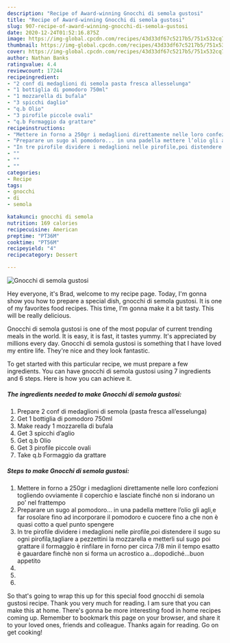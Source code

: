 ```yaml
---
description: "Recipe of Award-winning Gnocchi di semola gustosi"
title: "Recipe of Award-winning Gnocchi di semola gustosi"
slug: 907-recipe-of-award-winning-gnocchi-di-semola-gustosi
date: 2020-12-24T01:52:16.875Z
image: https://img-global.cpcdn.com/recipes/43d33df67c5217b5/751x532cq70/gnocchi-di-semola-gustosi-recipe-main-photo.jpg
thumbnail: https://img-global.cpcdn.com/recipes/43d33df67c5217b5/751x532cq70/gnocchi-di-semola-gustosi-recipe-main-photo.jpg
cover: https://img-global.cpcdn.com/recipes/43d33df67c5217b5/751x532cq70/gnocchi-di-semola-gustosi-recipe-main-photo.jpg
author: Nathan Banks
ratingvalue: 4.4
reviewcount: 17244
recipeingredient:
- "2 conf di medaglioni di semola pasta fresca allesselunga"
- "1 bottiglia di pomodoro 750ml"
- "1 mozzarella di bufala"
- "3 spicchi daglio"
- "q.b Olio"
- "3 pirofile piccole ovali"
- "q.b Formaggio da grattare"
recipeinstructions:
- "Mettere in forno a 250gr i medaglioni direttamente nelle loro confezioni togliendo ovviamente il coperchio e lasciate finché non si indorano un po’ nel frattempo"
- "Preparare un sugo al pomodoro... in una padella mettere l’olio gli agli,e far rosolare fino ad incorporare il pomodoro e cuocere fino a che non è quasi cotto a quel punto spengere"
- "In tre pirofile dividere i medaglioni nelle pirofile,poi distendere il sugo su ogni pirofila,tagliare a pezzettini la mozzarella e metterli sul sugo poi grattare il formaggio è rinfilare in forno per circa 7/8 min il tempo esatto è gauardare finchè non si forma un acrostico a...dopodiché...buon appetito"
- ""
- ""
- ""
categories:
- Recipe
tags:
- gnocchi
- di
- semola

katakunci: gnocchi di semola 
nutrition: 169 calories
recipecuisine: American
preptime: "PT36M"
cooktime: "PT56M"
recipeyield: "4"
recipecategory: Dessert

---
```



![Gnocchi di semola gustosi](https://img-global.cpcdn.com/recipes/43d33df67c5217b5/751x532cq70/gnocchi-di-semola-gustosi-recipe-main-photo.jpg)

Hey everyone, it's Brad, welcome to my recipe page. Today, I'm gonna show you how to prepare a special dish, gnocchi di semola gustosi. It is one of my favorites food recipes. This time, I'm gonna make it a bit tasty. This will be really delicious.



Gnocchi di semola gustosi is one of the most popular of current trending meals in the world. It is easy, it is fast, it tastes yummy. It's appreciated by millions every day. Gnocchi di semola gustosi is something that I have loved my entire life. They're nice and they look fantastic.


To get started with this particular recipe, we must prepare a few ingredients. You can have gnocchi di semola gustosi using 7 ingredients and 6 steps. Here is how you can achieve it.

<!--inarticleads1-->

##### The ingredients needed to make Gnocchi di semola gustosi:

1. Prepare 2 conf di medaglioni di semola (pasta fresca all’esselunga)
1. Get 1 bottiglia di pomodoro 750ml
1. Make ready 1 mozzarella di bufala
1. Get 3 spicchi d’aglio
1. Get q.b Olio
1. Get 3 pirofile piccole ovali
1. Take q.b Formaggio da grattare




<!--inarticleads2-->

##### Steps to make Gnocchi di semola gustosi:

1. Mettere in forno a 250gr i medaglioni direttamente nelle loro confezioni togliendo ovviamente il coperchio e lasciate finché non si indorano un po’ nel frattempo
1. Preparare un sugo al pomodoro... in una padella mettere l’olio gli agli,e far rosolare fino ad incorporare il pomodoro e cuocere fino a che non è quasi cotto a quel punto spengere
1. In tre pirofile dividere i medaglioni nelle pirofile,poi distendere il sugo su ogni pirofila,tagliare a pezzettini la mozzarella e metterli sul sugo poi grattare il formaggio è rinfilare in forno per circa 7/8 min il tempo esatto è gauardare finchè non si forma un acrostico a...dopodiché...buon appetito
1. 
1. 
1. 




So that's going to wrap this up for this special food gnocchi di semola gustosi recipe. Thank you very much for reading. I am sure that you can make this at home. There's gonna be more interesting food in home recipes coming up. Remember to bookmark this page on your browser, and share it to your loved ones, friends and colleague. Thanks again for reading. Go on get cooking!
